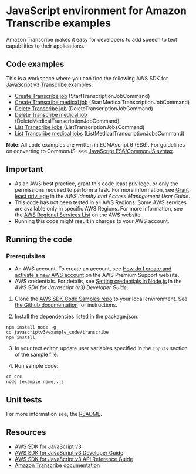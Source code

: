 # JavaScript environment for Amazon Transcribe examples
Amazon Transcribe makes it easy for developers to add speech to text capabilities to their applications.

## Code examples
This is a workspace where you can find the following AWS SDK for JavaScript v3 Transcribe examples:
- [Create Transcribe job](src/transcribe_create_job.js) (StartTranscriptionJobCommand)
- [Create Transcribe medical job](src/transcribe_create_medical_job.js) (StartMedicalTranscriptionJobCommand)
- [Delete Transcribe job](src/transcribe_delete_job.js) (DeleteTranscriptionJobCommand)
- [Delete Transcribe medical job](src/transcribe_delete_medical_job.js) (DeleteMedicalTranscriptionJobCommand)
- [List Transcribe jobs](src/transcribe_list_jobs.js) (ListTranscriptionJobsCommand)
- [List Transcribe medical jobs](src/transcribe_list_medical_jobs.js) (ListMedicalTranscriptionJobsCommand)

**Note**: All code examples are written in ECMAscript 6 (ES6). For guidelines on converting to CommonJS, see
[JavaScript ES6/CommonJS syntax](https://docs.aws.amazon.com/sdk-for-javascript/v3/developer-guide/sdk-examples-javascript-syntax.html).

## Important

- As an AWS best practice, grant this code least privilege, or only the
  permissions required to perform a task. For more information, see
  [Grant least privilege](https://docs.aws.amazon.com/IAM/latest/UserGuide/best-practices.html#grant-least-privilege)
  in the *AWS Identity and Access Management User Guide*.
- This code has not been tested in all AWS Regions. Some AWS services are
  available only in specific AWS Regions. For more information, see the
  [AWS Regional Services List](https://aws.amazon.com/about-aws/global-infrastructure/regional-product-services/)
  on the AWS website.
- Running this code might result in charges to your AWS account.

## Running the code

### Prerequisites
- An AWS account. To create an account, see [How do I create and activate a new AWS account](https://aws.amazon.com/premiumsupport/knowledge-center/create-and-activate-aws-account/) on the AWS Premium Support website.
- AWS credentials. For details, see  [Setting credentials in Node.js](https://docs.aws.amazon.com/sdk-for-javascript/v3/developer-guide/setting-credentials-node.html) in the
  *AWS SDK for Javascript (v3) Developer Guide*.

1. Clone the [AWS SDK Code Samples repo](https://github.com/awsdocs/aws-doc-sdk-examples) to your local environment. See [the Github documentation](https://docs.github.com/en/github/creating-cloning-and-archiving-repositories/cloning-a-repository) for instructions.

2. Install the dependencies listed in the package.json.

```
npm install node -g
cd javascriptv3/example_code/transcribe
npm install
```
3. In your text editor, update user variables specified in the ```Inputs``` section of the sample file.

4. Run sample code:
```
cd src
node [example name].js
```

## Unit tests
For more information see, the [README](../README.rst).
## Resources
- [AWS SDK for JavaScript v3](https://github.com/aws/aws-sdk-js-v3) 
- [AWS SDK for JavaScript v3 Developer Guide](https://docs.aws.amazon.com/sdk-for-javascript/v3/developer-guide/sqs-examples.html) 
- [AWS SDK for JavaScript v3 API Reference Guide](https://docs.aws.amazon.com/AWSJavaScriptSDK/v3/latest/clients/client-transcribe/index.html) 
- [Amazon Transcribe documentation](https://docs.aws.amazon.com/transcribe/)